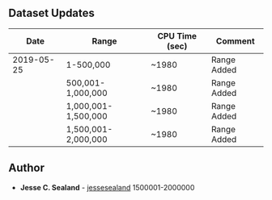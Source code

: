 ## Dataset Updates

| Date | Range | CPU Time (sec) | Comment |
| --- | --- | --- | --- |
| 2019-05-25 | 1-500,000 | ~1980 | Range Added |
| | 500,001-1,000,000 | ~1980 | Range Added |
| | 1,000,001-1,500,000 | ~1980 | Range Added |
| | 1,500,001-2,000,000 | ~1980 | Range Added |

## Author

* **Jesse C. Sealand** - [jessesealand](https://github.com/jessesealand)
1500001-2000000
